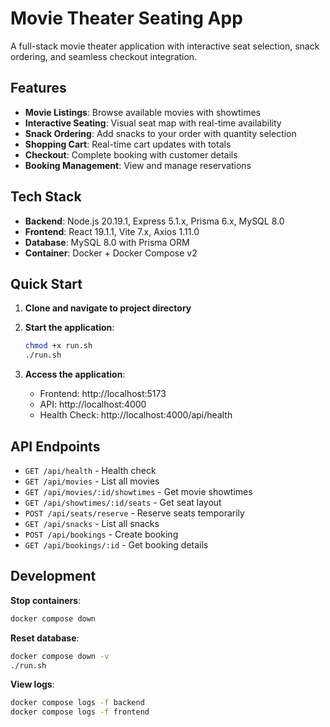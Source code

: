 # Movie Theater Seating App

A full-stack movie theater application with interactive seat selection, snack ordering, and seamless checkout integration.

## Features

- **Movie Listings**: Browse available movies with showtimes
- **Interactive Seating**: Visual seat map with real-time availability
- **Snack Ordering**: Add snacks to your order with quantity selection
- **Shopping Cart**: Real-time cart updates with totals
- **Checkout**: Complete booking with customer details
- **Booking Management**: View and manage reservations

## Tech Stack

- **Backend**: Node.js 20.19.1, Express 5.1.x, Prisma 6.x, MySQL 8.0
- **Frontend**: React 19.1.1, Vite 7.x, Axios 1.11.0
- **Database**: MySQL 8.0 with Prisma ORM
- **Container**: Docker + Docker Compose v2

## Quick Start

1. **Clone and navigate to project directory**

2. **Start the application**:
   ```bash
   chmod +x run.sh
   ./run.sh
   ```

3. **Access the application**:
   - Frontend: http://localhost:5173
   - API: http://localhost:4000
   - Health Check: http://localhost:4000/api/health

## API Endpoints

- `GET /api/health` - Health check
- `GET /api/movies` - List all movies
- `GET /api/movies/:id/showtimes` - Get movie showtimes
- `GET /api/showtimes/:id/seats` - Get seat layout
- `POST /api/seats/reserve` - Reserve seats temporarily
- `GET /api/snacks` - List all snacks
- `POST /api/bookings` - Create booking
- `GET /api/bookings/:id` - Get booking details

## Development

**Stop containers**:
```bash
docker compose down
```

**Reset database**:
```bash
docker compose down -v
./run.sh
```

**View logs**:
```bash
docker compose logs -f backend
docker compose logs -f frontend
```